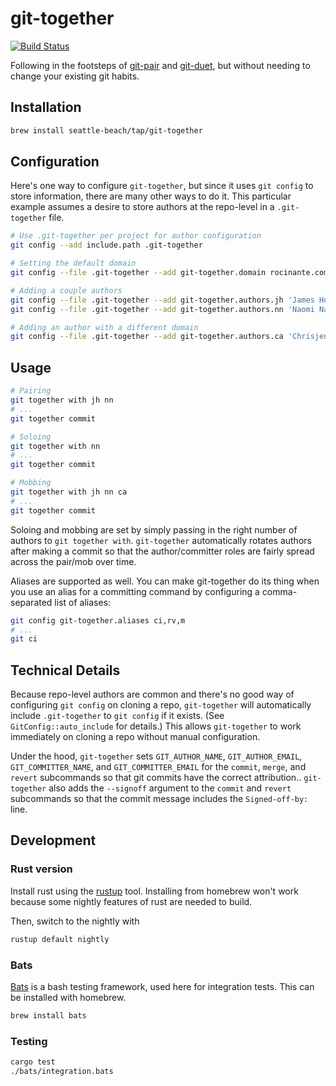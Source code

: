 # git-together

[![Build Status](https://travis-ci.org/kejadlen/git-together.svg?branch=master)](https://travis-ci.org/kejadlen/git-together)

Following in the footsteps of [git-pair][gp] and [git-duet][gd], but without
needing to change your existing git habits.

[gp]: https://github.com/pivotal/git_scripts
[gd]: https://github.com/git-duet/git-duet

## Installation

```bash
brew install seattle-beach/tap/git-together
```

## Configuration

Here's one way to configure `git-together`, but since it uses `git config` to
store information, there are many other ways to do it. This particular example
assumes a desire to store authors at the repo-level in a `.git-together` file.

```bash
# Use .git-together per project for author configuration 
git config --add include.path .git-together

# Setting the default domain
git config --file .git-together --add git-together.domain rocinante.com

# Adding a couple authors
git config --file .git-together --add git-together.authors.jh 'James Holden; jholden'
git config --file .git-together --add git-together.authors.nn 'Naomi Nagata; nnagata'

# Adding an author with a different domain
git config --file .git-together --add git-together.authors.ca 'Chrisjen Avasarala; avasarala@un.gov'
```

## Usage

```bash
# Pairing
git together with jh nn
# ...
git together commit

# Soloing
git together with nn
# ...
git together commit

# Mobbing
git together with jh nn ca
# ...
git together commit
```

Soloing and mobbing are set by simply passing in the right number of authors to
`git together with`. `git-together` automatically rotates authors after making
a commit so that the author/committer roles are fairly spread across the
pair/mob over time.

Aliases are supported as well. You can make git-together do its thing when you
use an alias for a committing command by configuring a comma-separated list of
aliases:

```bash
git config git-together.aliases ci,rv,m
# ...
git ci
```

## Technical Details

Because repo-level authors are common and there's no good way of configuring
`git config` on cloning a repo, `git-together` will automatically include
`.git-together` to `git config` if it exists. (See `GitConfig::auto_include`
for details.) This allows `git-together` to work immediately on cloning a repo
without manual configuration.

Under the hood, `git-together` sets `GIT_AUTHOR_NAME`, `GIT_AUTHOR_EMAIL`,
`GIT_COMMITTER_NAME`, and `GIT_COMMITTER_EMAIL` for the `commit`, `merge`, and
`revert` subcommands so that git commits have the correct attribution..
`git-together` also adds the `--signoff` argument to the `commit` and `revert`
subcommands so that the commit message includes the `Signed-off-by: ` line.

## Development

### Rust version

Install rust using the [rustup][rustup] tool. Installing from homebrew won't work
because some nightly features of rust are needed to build.

Then, switch to the nightly with

```bash
rustup default nightly
```

### Bats

[Bats][bats] is a bash testing framework, used here for integration tests. This
can be installed with homebrew.

```bash
brew install bats
```

[rustup]: https://www.rustup.rs/
[bats]: https://github.com/sstephenson/bats

### Testing

```bash
cargo test
./bats/integration.bats
```
